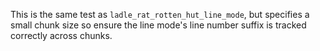 This is the same test as `ladle_rat_rotten_hut_line_mode`, but specifies a small
chunk size so ensure the line mode's line number suffix is tracked correctly across
chunks.
